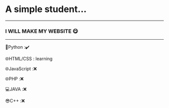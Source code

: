 # A simple student...  
---
### I WILL MAKE MY WEBSITE 😋
---
🐍Python :✔️

🌐HTML/CSS :
      learning 

🌐JavaScript :❌ 

🌐PHP :❌ 

💻JAVA :❌ 

😎C++ :❌
